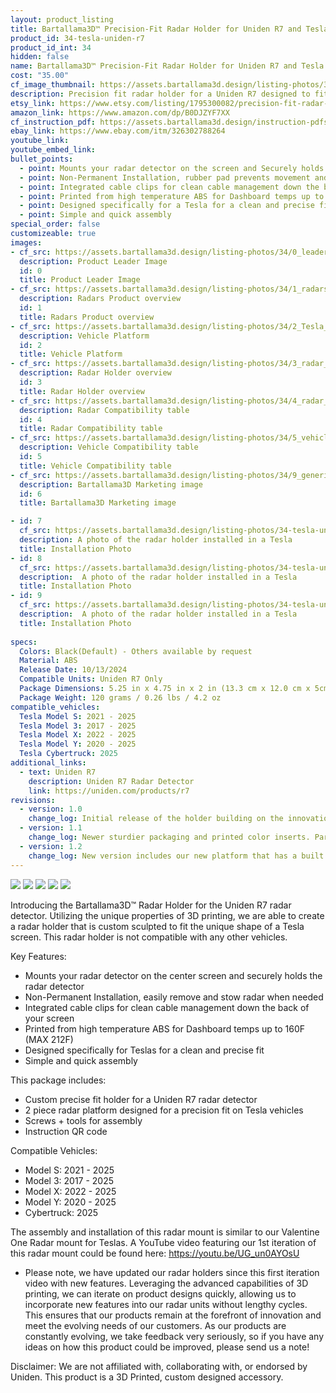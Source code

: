 ```yaml
---
layout: product_listing
title: Bartallama3D™ Precision-Fit Radar Holder for Uniden R7 and Tesla
product_id: 34-tesla-uniden-r7
product_id_int: 34
hidden: false
name: Bartallama3D™ Precision-Fit Radar Holder for Uniden R7 and Tesla
cost: "35.00"
cf_image_thumbnail: https://assets.bartallama3d.design/listing-photos/34/0_leader.jpg
description: Precision fit radar holder for a Uniden R7 designed to fit inside a Tesla
etsy_link: https://www.etsy.com/listing/1795300082/precision-fit-radar-holder-uniden-r7
amazon_link: https://www.amazon.com/dp/B0DJZYF7XX
cf_instruction_pdf: https://assets.bartallama3d.design/instruction-pdfs/Bartallama3D-Radar-Holder-Assembly-Instructions.pdf
ebay_link: https://www.ebay.com/itm/326302788264
youtube_link: 
youtube_embed_link:
bullet_points:
  - point: Mounts your radar detector on the screen and Securely holds the radar detector
  - point: Non-Permanent Installation, rubber pad prevents movement and enables easy removal for storage
  - point: Integrated cable clips for clean cable management down the back of your screen
  - point: Printed from high temperature ABS for Dashboard temps up to 160F (MAX 212F)
  - point: Designed specifically for a Tesla for a clean and precise fit
  - point: Simple and quick assembly
special_order: false
customizeable: true
images:
- cf_src: https://assets.bartallama3d.design/listing-photos/34/0_leader.jpg
  description: Product Leader Image
  id: 0
  title: Product Leader Image
- cf_src: https://assets.bartallama3d.design/listing-photos/34/1_radars.jpg
  description: Radars Product overview
  id: 1
  title: Radars Product overview
- cf_src: https://assets.bartallama3d.design/listing-photos/34/2_Tesla_platform.jpg
  description: Vehicle Platform
  id: 2
  title: Vehicle Platform
- cf_src: https://assets.bartallama3d.design/listing-photos/34/3_radar_overview_uniden_r7.jpg
  description: Radar Holder overview
  id: 3
  title: Radar Holder overview
- cf_src: https://assets.bartallama3d.design/listing-photos/34/4_radar_compat_uniden_r7.jpg
  description: Radar Compatibility table
  id: 4
  title: Radar Compatibility table
- cf_src: https://assets.bartallama3d.design/listing-photos/34/5_vehicle_compat_Tesla.jpg
  description: Vehicle Compatibility table
  id: 5
  title: Vehicle Compatibility table
- cf_src: https://assets.bartallama3d.design/listing-photos/34/9_generic.jpg
  description: Bartallama3D Marketing image
  id: 6
  title: Bartallama3D Marketing image

- id: 7
  cf_src: https://assets.bartallama3d.design/listing-photos/34-tesla-uniden-r7/31.jpg
  description: A photo of the radar holder installed in a Tesla
  title: Installation Photo
- id: 8
  cf_src: https://assets.bartallama3d.design/listing-photos/34-tesla-uniden-r7/32.jpg
  description:  A photo of the radar holder installed in a Tesla
  title: Installation Photo
- id: 9
  cf_src: https://assets.bartallama3d.design/listing-photos/34-tesla-uniden-r7/33.jpg
  description:  A photo of the radar holder installed in a Tesla
  title: Installation Photo
  
specs:
  Colors: Black(Default) - Others available by request 
  Material: ABS
  Release Date: 10/13/2024
  Compatible Units: Uniden R7 Only
  Package Dimensions: 5.25 in x 4.75 in x 2 in (13.3 cm x 12.0 cm x 5cm) [HxWxD]
  Package Weight: 120 grams / 0.26 lbs / 4.2 oz
compatible_vehicles:
  Tesla Model S: 2021 - 2025
  Tesla Model 3: 2017 - 2025
  Tesla Model X: 2022 - 2025
  Tesla Model Y: 2020 - 2025
  Tesla Cybertruck: 2025
additional_links:
  - text: Uniden R7
    description: Uniden R7 Radar Detector
    link: https://uniden.com/products/r7
revisions:
  - version: 1.0
    change_log: Initial release of the holder building on the innovation of our other holders! 
  - version: 1.1
    change_log: Newer sturdier packaging and printed color inserts. Parts shipped are unchanged from version 1.0
  - version: 1.2
    change_log: New version includes our new platform that has a built in rubber pad that sits against the screen along with an articulating rubber bumper making the unit sit better in a Model S/X. This unit also comes with a textured surface to enhance the radar holders aesthetic. 
---
```

<img src="https://assets.bartallama3d.design/premium-content/radar-holders/header.jpg">
<img src="https://assets.bartallama3d.design/premium-content/radar-holders/radar_description.jpg">
<img src="https://assets.bartallama3d.design/premium-content/radar-holders/platform_tesla.jpg">
<img src="https://assets.bartallama3d.design/premium-content/radar-holders/radar_uniden_r7.jpg">
<img src="https://assets.bartallama3d.design/premium-content/radar-holders/footer.jpg">

Introducing the Bartallama3D™ Radar Holder for the Uniden R7 radar detector. Utilizing the unique properties of 3D printing, we are able to create a radar holder that is custom sculpted to fit the unique shape of a Tesla screen. This radar holder is not compatible with any other vehicles. 

Key Features:
- Mounts your radar detector on the center screen and securely holds the radar detector
- Non-Permanent Installation, easily remove and stow radar when needed
- Integrated cable clips for clean cable management down the back of your screen
- Printed from high temperature ABS for Dashboard temps up to 160F (MAX 212F)
- Designed specifically for Teslas for a clean and precise fit
- Simple and quick assembly

This package includes:
- Custom precise fit holder for a Uniden R7 radar detector
- 2 piece radar platform designed for a precision fit on Tesla vehicles
- Screws + tools for assembly
- Instruction QR code

Compatible Vehicles:
- Model S: 2021 - 2025
- Model 3: 2017 - 2025
- Model X: 2022 - 2025
- Model Y: 2020 - 2025
- Cybertruck: 2025

The assembly and installation of this radar mount is similar to our Valentine One Radar mount for Teslas. A YouTube video featuring our 1st iteration of this radar mount could be found here: https://youtu.be/UG_un0AYOsU

* Please note, we have updated our radar holders since this first iteration video with new features. Leveraging the advanced capabilities of 3D printing, we can iterate on product designs quickly, allowing us to incorporate new features into our radar units without lengthy cycles. This ensures that our products remain at the forefront of innovation and meet the evolving needs of our customers. As our products are constantly evolving, we take feedback very seriously, so if you have any ideas on how this product could be improved, please send us a note!

Disclaimer: We are not affiliated with, collaborating with, or endorsed by Uniden. This product is a 3D Printed, custom designed accessory.